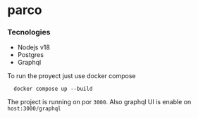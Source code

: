 # parco

### Tecnologies
* Nodejs v18
* Postgres
* Graphql

To run the proyect just use docker compose

```
  docker compose up --build
```

The project is running on por `3000`. Also graphql UI is enable on `host:3000/graphql`
